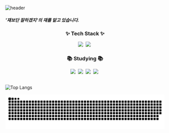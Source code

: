 <!--capsule-render(https://github.com/kyechan99/capsule-render-->
![header](https://capsule-render.vercel.app/api?type=waving&height=250&color=gradient&text=Sunwoo%20Hwang&reversal=false&fontAlign=50&fontAlignY=40&animation=blink&descAlign=50&desc=Speaking%20Potato&descSize=15)

<h5> '쟤보단 잘하겠지'의 쟤를 맡고 있습니다. </h5>

<h3 align="center">✨ Tech Stack ✨</h3>
<div align="center">
  <img src="https://img.shields.io/badge/python-3670A0?style=for-the-badge&logo=python&logoColor=ffdd54" />&nbsp
   <img src="https://img.shields.io/badge/C++-00599C?style=for-the-badge&logo=c%2B%2B&logoColor=ffffff" />&nbsp
  

</div>

<!--내용 부분-->
<h3 align="center">📚 Studying 📚</h3>
<div align="center">
  <img src="https://img.shields.io/badge/react-20232a.svg?style=for-the-badge&logo=react&logoColor=61DAFB" />&nbsp
  <img src="https://img.shields.io/badge/javascript-F7DF1E.svg?style=for-the-badge&logo=javascript&logoColor=20232a" />&nbsp
  <img src="https://img.shields.io/badge/html5-E34F26.svg?style=for-the-badge&logo=html5&logoColor=white" />&nbsp
  <img src="https://img.shields.io/badge/css3-1572B6.svg?style=for-the-badge&logo=css3&logoColor=white" />&nbsp
</div>
<br>

<!-- generate-snake-game-from-github-contribution-grid -->
![Top Langs](https://github-readme-stats.vercel.app/api/top-langs/?username=EraMorgett4&hide=Ruby&layout=compact)


<picture align = center>
  <source media="(prefers-color-scheme: dark)" srcset="https://raw.githubusercontent.com/platane/platane/output/github-contribution-grid-snake-dark.svg">
  <source media="(prefers-color-scheme: light)" srcset="https://raw.githubusercontent.com/platane/platane/output/github-contribution-grid-snake.svg">
  <img alt="github contribution grid snake animation" src="https://raw.githubusercontent.com/platane/platane/output/github-contribution-grid-snake.svg">
</picture>
<br>
